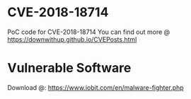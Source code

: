 # CVE-2018-18714
PoC code for CVE-2018-18714 
You can find out more @ https://downwithup.github.io/CVEPosts.html

# Vulnerable Software
Download @: https://www.iobit.com/en/malware-fighter.php
